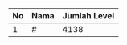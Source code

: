 | No | Nama            | Jumlah Level |
|----|-----------------|--------------|
| 1  | #    |    4138        |

